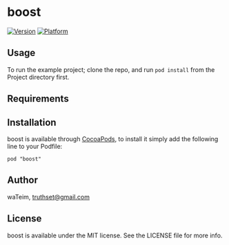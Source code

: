 # boost

[![Version](http://cocoapod-badges.herokuapp.com/v/boost/badge.png)](http://cocoadocs.org/docsets/boost)
[![Platform](http://cocoapod-badges.herokuapp.com/p/boost/badge.png)](http://cocoadocs.org/docsets/boost)

## Usage

To run the example project; clone the repo, and run `pod install` from the Project directory first.

## Requirements

## Installation

boost is available through [CocoaPods](http://cocoapods.org), to install
it simply add the following line to your Podfile:

    pod "boost"

## Author

waTeim, truthset@gmail.com

## License

boost is available under the MIT license. See the LICENSE file for more info.

